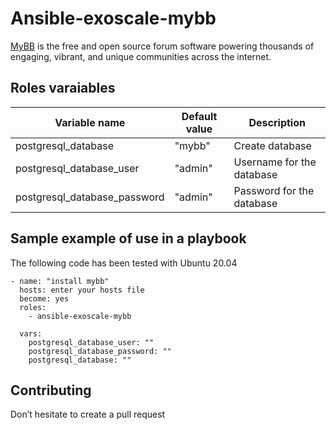 # Ansible-exoscale-mybb

[MyBB](https://mybb.com/) is the free and open source forum software powering thousands of engaging, vibrant, and unique communities across the internet.


## Roles varaiables

| Variable name | Default value | Description |
|---------------|-------|-------------|
| postgresql_database | "mybb" | Create database |
| postgresql_database_user | "admin" | Username for the database |
| postgresql_database_password | "admin" | Password for the database |


## Sample example of use in a playbook


The following code has been tested with Ubuntu 20.04

```
- name: "install mybb"
  hosts: enter your hosts file
  become: yes
  roles:
    - ansible-exoscale-mybb
  
  vars:
    postgresql_database_user: ""
    postgresql_database_password: ""
    postgresql_database: ""
```

## Contributing

Don’t hesitate to create a pull request

